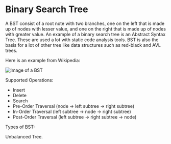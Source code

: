 # Binary Search Tree

A BST consist of a root note with two branches, one on the left that is made up of nodes with lesser value, and one on the right that is made up of nodes with greater value. An example of a binary search tree is an Abstract Syntax Tree. These are used a lot with static code analysis tools. BST is also the basis for a lot of other tree like data structures such as red-black and AVL trees.

Here is an example from Wikipedia:

![Image of a BST](https://upload.wikimedia.org/wikipedia/commons/thumb/d/da/Binary_search_tree.svg/200px-Binary_search_tree.svg.png)


Supported Operations:
 - Insert
 - Delete
 - Search
 - Pre-Order Traversal (node -> left subtree -> right subtree)
 - In-Order Traversal (left subtree -> node -> right subtree)
 - Post-Order Traversal (left subtree -> right subtree -> node)

Types of BST:

Unbalanced Tree.